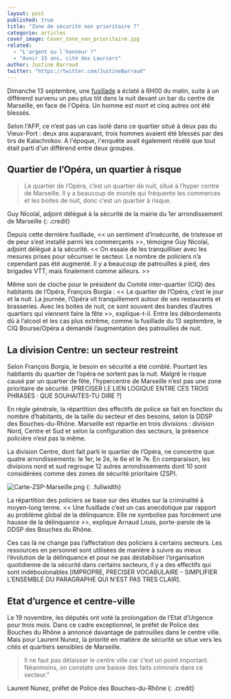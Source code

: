 ```yaml
---
layout: post
published: true
title: "Zone de sécurité non prioritaire ?"
categorie: articles
cover_image: Cover_zone_non_prioritaire.jpg
related: 
  - "L'argent ou l'honneur ?"
  - "Avoir 15 ans, cité des Lauriers"
author: Justine Barraud
twitter: "https://twitter.com/JustineBarraud"
---
```









Dimanche 13 septembre, une [fusillade](http://www.lemonde.fr/police-justice/article/2015/09/13/une-fusillade-en-plein-c-ur-de-marseille-fait-un-mort-et-six-blesses_4755203_1653578.html) a éclaté à 6H00 du matin, suite à un différend survenu un peu plus tôt dans la nuit devant un bar du centre de Marseille, en face de l'Opéra. Un homme est mort et cinq autres ont été blessés.

Selon l'AFP, ce n’est pas un cas isolé dans ce quartier situé à deux pas du Vieux-Port : deux ans auparavant, trois hommes avaient été blessés par des tirs de Kalachnikov. A l'époque, l'enquête avait également révélé que tout était parti d'un différend entre deux groupes.

##  Quartier de l’Opéra, un quartier à risque

> Le quartier de l’Opéra, c’est un quartier de nuit, situé à l’hyper centre de Marseille. Il y a beaucoup de monde qui fréquente les commerces et les boites de nuit, donc c’est un quartier à risque. 

Guy Nicolaï, adjoint délégué à la sécurité de la mairie du 1er arrondissement de Marseille
{: .credit}

Depuis cette dernière fusillade, << un sentiment d’insécurité, de tristesse et de peur s’est installé parmi les commerçants >>, témoigne Guy Nicolaï, adjoint délégué à la sécurité. << On essaie de les tranquilliser avec les mesures prises pour sécuriser le secteur. Le nombre de policiers n’a cependant pas été augmenté. Il y a beaucoup de patrouilles à pied, des brigades VTT, mais finalement comme ailleurs. >>

Même son de cloche pour le président du Comité inter-quartier (CIQ) des habitants de l’Opéra, François Borgia : << Le quartier de l’Opéra, c’est le jour et la nuit. La journée, l’Opéra vit tranquillement autour de ses restaurants et brasseries. Avec les boites de nuit, ce sont souvent des bandes d’autres quartiers qui viennent faire la fête >>, explique-t-il. Entre les débordements dû à l’alcool et les cas plus extrême, comme la fusillade du 13 septembre, le CIQ Bourse/Opéra a demandé l’augmentation des patrouilles de nuit. 

## La division Centre: un secteur restreint

Selon François Borgia, le besoin en sécurité a été comblé. Pourtant les habitants du quartier de l’opéra ne sortent pas la nuit. Malgré le risque causé par un quartier de fête, l’hypercentre de Marseille n’est pas une zone prioritaire de sécurité. [PRECISER LE LIEN LOGIQUE ENTRE CES TROIS PHRASES : QUE SOUHAITES-TU DIRE ?]

En règle générale, la répartition des effectifs de police se fait en fonction du nombre d’habitants, de la taille du secteur et des besoins, selon la DDSP des Bouches-du-Rhône. Marseille est répartie en trois divisions : division Nord, Centre et Sud et selon la configuration des secteurs, la présence policière n’est pas la même. 

La division Centre, dont fait parti le quartier de l’Opéra, ne concentre que quatre arrondissements: le 1er, le 2e, le 6e et le 7e. En comparaison, les divisions nord et sud regroupe 12 autres arrondissements dont 10 sont considérées comme des zones de sécurité prioritaire (ZSP).

![Carte-ZSP-Marseille.png]({{site.baseurl}}/img/Carte-ZSP-Marseille.png)
{: .fullwidth}

La répartition des policiers se base sur des études sur la criminalité à moyen-long terme. << Une fusillade c’est un cas anecdotique par rapport au problème global de la délinquance. Elle ne symbolise pas forcément une hausse de la délinquance >>, explique Arnaud Louis, porte-parole de la DDSP des Bouches du Rhône.

Ces cas là ne change pas l’affectation des policiers à certains secteurs. Les ressources en personnel sont utilisées de manière à suivre au mieux l’évolution de la délinquance et pour ne pas déstabiliser l’organisation quotidienne de la sécurité dans certains secteurs, il y a des effectifs qui sont indéboulonables [IMPROPRE, PRECISER VOCABULAIRE - SIMPLIFIER L'ENSEMBLE DU PARAGRAPHE QUI N'EST PAS TRES CLAIR].

## Etat d’urgence et centre-ville

Le 19 novembre, les députés ont voté la prolongation de l’Etat d’Urgence pour trois mois. Dans ce cadre exceptionnel, le préfet de Police des Bouches du Rhône a annoncé davantage de patrouilles dans le centre ville. Mais pour Laurent Nunez, la priorité en matière de sécurité se situe vers les cités et quartiers sensibles de Marseille. 

> Il ne faut pas délaisser le centre ville car c’est un point important. Néanmoins, on constate une baisse des faits criminels dans ce secteur.” 

Laurent Nunez, préfet de Police des Bouches-du-Rhône
{: .credit}
